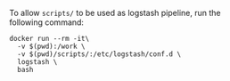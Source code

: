 To allow `scripts/` to be used as logstash pipeline, run the\
following command: 

```shell
docker run --rm -it\
  -v $(pwd):/work \ 
  -v $(pwd)/scripts/:/etc/logstash/conf.d \ 
  logstash \
  bash
```


